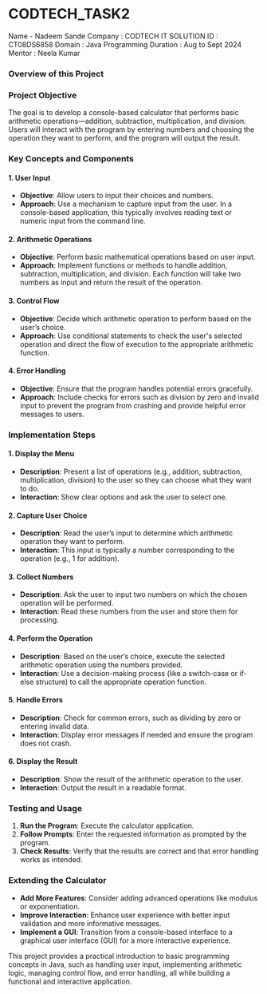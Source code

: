 # CODTECH_TASK2
Name - Nadeem Sande
Company : CODTECH IT SOLUTION
ID : CT08DS6858
Domain : Java Programming
Duration : Aug to Sept 2024
Mentor : Neela Kumar

### Overview of this Project

### Project Objective

The goal is to develop a console-based calculator that performs basic arithmetic operations—addition, subtraction, multiplication, and division. Users will interact with the program by entering numbers and choosing the operation they want to perform, and the program will output the result.

### Key Concepts and Components

#### 1. **User Input**

- **Objective**: Allow users to input their choices and numbers.
- **Approach**: Use a mechanism to capture input from the user. In a console-based application, this typically involves reading text or numeric input from the command line.

#### 2. **Arithmetic Operations**

- **Objective**: Perform basic mathematical operations based on user input.
- **Approach**: Implement functions or methods to handle addition, subtraction, multiplication, and division. Each function will take two numbers as input and return the result of the operation.

#### 3. **Control Flow**

- **Objective**: Decide which arithmetic operation to perform based on the user’s choice.
- **Approach**: Use conditional statements to check the user's selected operation and direct the flow of execution to the appropriate arithmetic function.

#### 4. **Error Handling**

- **Objective**: Ensure that the program handles potential errors gracefully.
- **Approach**: Include checks for errors such as division by zero and invalid input to prevent the program from crashing and provide helpful error messages to users.

### Implementation Steps

#### 1. **Display the Menu**

- **Description**: Present a list of operations (e.g., addition, subtraction, multiplication, division) to the user so they can choose what they want to do.
- **Interaction**: Show clear options and ask the user to select one.

#### 2. **Capture User Choice**

- **Description**: Read the user’s input to determine which arithmetic operation they want to perform.
- **Interaction**: This input is typically a number corresponding to the operation (e.g., 1 for addition).

#### 3. **Collect Numbers**

- **Description**: Ask the user to input two numbers on which the chosen operation will be performed.
- **Interaction**: Read these numbers from the user and store them for processing.

#### 4. **Perform the Operation**

- **Description**: Based on the user’s choice, execute the selected arithmetic operation using the numbers provided.
- **Interaction**: Use a decision-making process (like a switch-case or if-else structure) to call the appropriate operation function.

#### 5. **Handle Errors**

- **Description**: Check for common errors, such as dividing by zero or entering invalid data.
- **Interaction**: Display error messages if needed and ensure the program does not crash.

#### 6. **Display the Result**

- **Description**: Show the result of the arithmetic operation to the user.
- **Interaction**: Output the result in a readable format.

### Testing and Usage

1. **Run the Program**: Execute the calculator application.
2. **Follow Prompts**: Enter the requested information as prompted by the program.
3. **Check Results**: Verify that the results are correct and that error handling works as intended.

### Extending the Calculator

- **Add More Features**: Consider adding advanced operations like modulus or exponentiation.
- **Improve Interaction**: Enhance user experience with better input validation and more informative messages.
- **Implement a GUI**: Transition from a console-based interface to a graphical user interface (GUI) for a more interactive experience.

This project provides a practical introduction to basic programming concepts in Java, such as handling user input, implementing arithmetic logic, managing control flow, and error handling, all while building a functional and interactive application.
